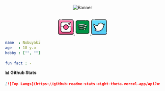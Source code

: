 <p align="center">
  <img src="./src/images/BANNER.png" alt="Banner" />
</p>

<p align="center">
  <br />

  <a href="https://www.instagram.com/0xviel">
    <img alt="My Instagram" width="50px" src="./src/images/ICON_INSTAGRAM.png" />
  </a>
  <a href="https://open.spotify.com/user/f5fzmoviuy2j6g89t4hdd15qy">
    <img alt="My Spotify" width="50px" src="./src/images/ICON_SPOTIFY.png" />
  </a>
  <a href="https://twitter.com/0xviel">
    <img alt="My Twitter" width="50px" src="./src/images/ICON_TWITTER.png" />
  </a>
</p>

```yaml
name  : Nobuyaki
age   : 18 y.o
hobby : ["", ""]

fun fact : -
```

**📊 Github Stats**
```md
[![Top Langs](https://github-readme-stats-eight-theta.vercel.app/api?username=Nobuyaki&show_icons=true&theme=algolia&include_all_commits=true&count_private=true)](https://github.com/Nobuyaki/nobuyaki)
```


